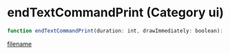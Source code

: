 # endTextCommandPrint (Category ui)

```js
function endTextCommandPrint(duration: int, drawImmediately: boolean): void
```

[filename](endTextCommandPrint_m.md ':include')